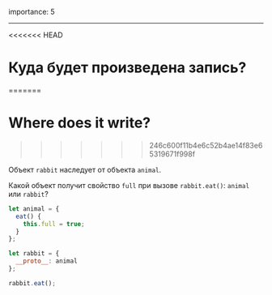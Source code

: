 importance: 5

---

<<<<<<< HEAD
# Куда будет произведена запись?
=======
# Where does it write?
>>>>>>> 246c600f11b4e6c52b4ae14f83e65319671f998f

Объект `rabbit` наследует от объекта `animal`.

Какой объект получит свойство `full` при вызове `rabbit.eat()`: `animal` или `rabbit`? 

```js
let animal = {
  eat() {
    this.full = true;
  }
};

let rabbit = {
  __proto__: animal
};

rabbit.eat();
```
